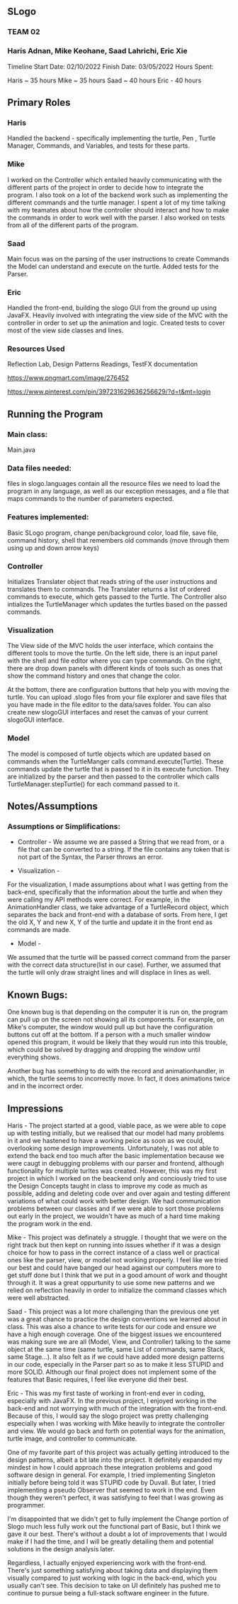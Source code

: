## SLogo
### TEAM 02
### Haris Adnan, Mike Keohane, Saad Lahrichi, Eric Xie

Timeline
Start Date: 02/10/2022
Finish Date: 03/05/2022
Hours Spent:

Haris ~ 35 hours
Mike ~ 35 hours
Saad ~ 40 hours
Eric - 40 hours

## Primary Roles


### Haris

Handled the backend - specifically implementing the turtle, Pen , Turtle Manager, Commands, and Variables, and tests for these parts.



### Mike

I worked on the Controller which entailed heavily communicating with the different parts of the project in order to decide how to integrate the program. I also took on a lot of the backend work such as implementing the different commands and the turtle manager. I spent a lot of my time talking with my teamates about how the controller should interact and how to make the commands in order to work well with the parser. I also worked on tests from all of the different parts of the program.


### Saad

Main focus was on the parsing of the user instructions to create Commands the Model can understand and execute on the turtle.
Added tests for the Parser.


### Eric

Handled the front-end, building the slogo GUI from the ground up using JavaFX. Heavily involved with integrating the view side of the MVC with the controller in order to set up the animation and logic. Created tests to cover most of the view side classes and lines.




### Resources Used
Reflection Lab, Design Patterns Readings, TestFX documentation

https://www.pngmart.com/image/276452

https://www.pinterest.com/pin/397231629636256629/?d=t&mt=login



## Running the Program
### Main class:
Main.java

### Data files needed:
files in slogo.languages contain all the resource files we need to load the program in any language, as well as our exception messages, and a file that maps commands to the number of parameters expected.

### Features implemented:
Basic SLogo program, change pen/background color, load file, save file, command history, shell that remembers old commands (move through them using up and down arrow keys)


### Controller

Initializes Translater object that reads string of the user instructions and translates them to commands. The Translater returns a list of ordered commands to execute, which gets passed to the Turtle. The Controller also intializes the TurtleManager which updates the turtles based on the passed commands.



### Visualization

The View side of the MVC holds the user interface, which contains the different tools to move the turtle. On the left side, there is an input panel with the shell and file editor where you can type commands. On the right, there are drop down panels with different kinds of tools such as ones that show the command history and ones that change the color.

At the bottom, there are configuration buttons that help you with moving the turtle. You can upload .slogo files from your file explorer and save files that you have made in the file editor to the data/saves folder. You can also create new slogoGUI interfaces and reset the canvas of your current slogoGUI interface.




### Model

The model is composed of turtle objects which are updated based on commands when the TurtleManger calls command.execute(Turtle). These commands update the turtle that is passed to it in its execute function. They are initialized by the parser and then passed to the controller which calls TurtleManager.stepTurtle() for each command passed to it.





## Notes/Assumptions
### Assumptions or Simplifications:


* Controller -
  We assume we are passed a String that we read from, or a file that can be converted to a string. If the file contains any token that is not part of the Syntax, the Parser throws an error.


* Visualization -

For the visualization, I made assumptions about what I was getting from the back-end, specifically that the information about the turtle and when they were calling my API methods were correct. For example, in the AnimationHandler class, we take advantage of a TurtleRecord object, which separates the back and front-end with a database of sorts. From here, I get the old X, Y and new X, Y of the turtle and update it in the front end as commands are made.




* Model -

We assumed that the turtle will be passed correct command from the parser with the correct data structure(list in our case). Further, we assumed that the turtle will only draw straight lines and will displace in lines as well.



## Known Bugs:

One known bug is that depending on the computer it is run on, the program can pull up on the screen not showing all its components. For example, on Mike's computer, the window would pull up but have the configuration buttons cut off at the bottom. If a person with a much smaller window opened this program, it would be likely that they would run into this trouble, which could be solved by dragging and dropping the window until everything shows.

Another bug has something to do with the record and animationhandler, in which, the turtle seems to incorrectly move. In fact, it does animations twice and in the incorrect order.




## Impressions

Haris - The project started at a good, viable pace, as we were able to cope up with testing initially, but we realised that our model had many problems in it and we hastened to have a working peice as soon as we could, overlooking some design improvements. Unfortunately, I was not able to extend the back end too much after the basic implementation because we were caugt in debugging problems with our parser and frontend, although functionality for multiple turltes was created. However, this was my first project in which I worked on the beackend only and conciously tried to use the Design Concepts taught in class to improve my code as much as possible, adding and deleting code over and over again and testing different variations of what could work with better design. We had communication problems between our classes and if we were able to sort those problems out early in the project, we wouldn't have as much of a hard time making the program work in the end.

Mike - This project was definately a struggle. I thought that we were on the right track but then kept on running into issues whether if it was a design choice for how to pass in the correct instance of a class well or practical ones like the parser, view, or model not working properly. I feel like we tried our best and could have banged our head against our computers more to get stuff done but I think that we put in a good amount of work and thought through it. It was a great oppurtunity to use some new patterns and we relied on reflection heavily in order to initialize the command classes which were well abstracted.

Saad - This project was a lot more challenging than the previous one yet was a great chance to practice the design conventions we learned about in class. This was also a chance to write tests for our code and ensure we have a high enough coverage. One of the biggest issues we encountered was making sure we are all (Model, View, and Controller) talking to the same object at the same time (same turtle, same List of commands, same Stack, same Stage...). It also felt as if we could have added more design patterns in our code, especially in the Parser part so as to make it less STUPID and more SOLID. Although our final project does not implement some of the features that Basic requires, I feel like everyone did their best.


Eric - This was my first taste of working in front-end ever in coding, especially with JavaFX. In the previous project, I enjoyed working in the back-end and not worrying with much of the integration with the front-end. Because of this, I would say the slogo project was pretty challenging especially when I was working with Mike heavily to integrate the controller and view. We would go back and forth on potential ways for the animation, turtle image, and controller to communicate.

One of my favorite part of this project was actually getting introduced to the design patterns, albeit a bit late into the project. It definitely expanded my mindest in how I could approach these integration problems and good software design in general. For example, I tried implementing Singleton initially before being told it was STUPID code by Duvall. But later, I tried implementing a pseudo Observer that seemed to work in the end. Even though they weren't perfect, it was satisfying to feel that I was growing as programmer.

I'm disappointed that we didn't get to fully implement the Change portion of Slogo much less fully work out the functional part of Basic, but I think we gave it our best. There's without a doubt a lot of improvements that I would make if I had the time, and I will be greatly detailing them and potential solutions in the design analysis later.

Regardless, I actually enjoyed experiencing work with the front-end. There's just something satisfying about taking data and displaying them visually compared to just working with logic in the back-end, which you usually can't see. This decision to take on UI definitely has pushed me to continue to pursue being a full-stack software engineer in the future.